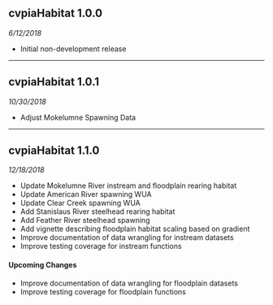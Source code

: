 ## cvpiaHabitat 1.0.0
_6/12/2018_   

* Initial non-development release 

-----

## cvpiaHabitat 1.0.1
_10/30/2018_

* Adjust Mokelumne Spawning Data

-----

## cvpiaHabitat 1.1.0 
_12/18/2018_

* Update Mokelumne River instream and floodplain rearing habitat
* Update American River spawning WUA
* Update Clear Creek spawning WUA
* Add Stanislaus River steelhead rearing habitat
* Add Feather River steelhead spawning
* Add vignette describing floodplain habitat scaling based on gradient
* Improve documentation of data wrangling for instream datasets
* Improve testing coverage for instream functions

#### Upcoming Changes
* Improve documentation of data wrangling for floodplain datasets
* Improve testing coverage for floodplain functions

